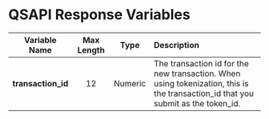 # QSAPI Response Variables

| Variable Name  | Max Length | Type | Description |
| :-------------: | :-------------: | :-------------: | :------------- |
| **transaction_id**  | 12 | Numeric | The transaction id for the new transaction. When using tokenization, this is the transaction_id that you submit as the token_id. |
